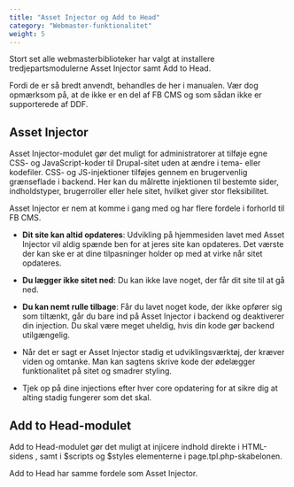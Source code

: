 ```yaml
---
title: "Asset Injector og Add to Head"
category: "Webmaster-funktionalitet"
weight: 5
---
```


Stort set alle webmasterbiblioteker har valgt at installere tredjepartsmodulerne Asset Injector samt Add to Head.

Fordi de er så bredt anvendt, behandles de her i manualen. Vær dog opmærksom på, at de ikke er en del af FB CMS og som sådan ikke er supporterede af DDF.

## Asset Injector
Asset Injector-modulet gør det muligt for administratorer at tilføje egne CSS- og JavaScript-koder til Drupal-sitet uden at ændre i tema- eller kodefiler.
CSS- og JS-injektioner tilføjes gennem en brugervenlig grænseflade i backend. Her kan du målrette injektionen til bestemte sider, indholdstyper, brugerroller eller hele sitet, hvilket giver stor fleksibilitet.

Asset Injector er nem at komme i gang med og har flere fordele i forhorld til FB CMS.

- **Dit site kan altid opdateres**: Udvikling på hjemmesiden lavet med Asset Injector vil aldig spænde ben for at jeres site kan opdateres. Det værste der kan ske er at dine tilpasninger holder op med at virke når sitet opdateres.
- **Du lægger ikke sitet ned**: Du kan ikke lave noget, der får dit site til at gå ned. 
- **Du kan nemt rulle tilbage**: Får du lavet noget kode, der ikke opfører sig som tiltænkt, går du bare ind på Asset Injector i backend og deaktiverer din injection. Du skal være meget uheldig, hvis din kode gør backend utilgængelig.

- Når det er sagt er Asset Injector stadig et udviklingsværktøj, der kræver viden og omtanke. Man kan sagtens skrive kode der ødelægger funktionalitet på sitet og smadrer styling.
- Tjek op på dine injections efter hver core opdatering for at sikre dig at alting stadig fungerer som det skal.

## Add to Head-modulet
Add to Head-modulet gør det muligt at injicere indhold direkte i HTML-sidens <head>, samt i $scripts og $styles elementerne i page.tpl.php-skabelonen.

Add to Head har samme fordele som Asset Injector. 
